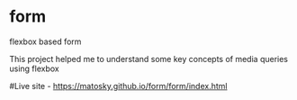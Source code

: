 # form
flexbox based form

This project helped me to understand some key concepts of media queries using flexbox

#Live site - https://matosky.github.io/form/form/index.html
